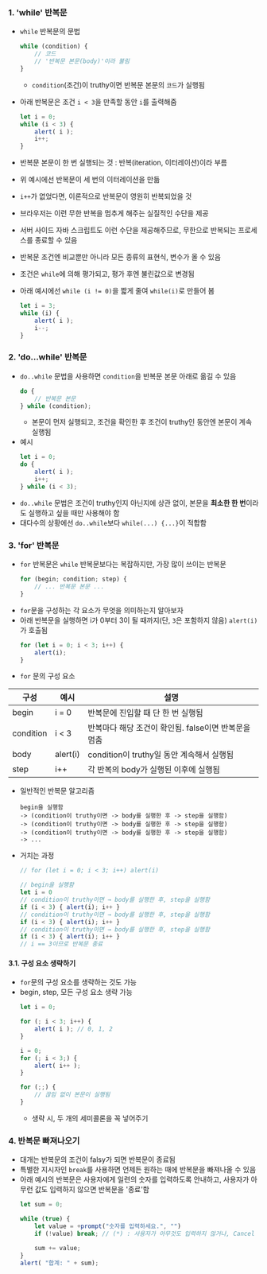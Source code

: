 ### 1. 'while' 반복문
- `while` 반복문의 문법
    ``` javascript
    while (condition) {
        // 코드
        // '반복문 본문(body)'이라 불림
    }
    ```
    - `condition`(조건)이 truthy이면 반복문 본문의 `코드`가 실행됨
- 아래 반복문은 조건 `i < 3`을 만족할 동안 `i`를 출력해줌
    ``` javascript
    let i = 0;
    while (i < 3) {
        alert( i );
        i++;
    }
    ```

- 반복문 본문이 한 번 실행되는 것 : 반복(iteration, 이터레이션)이라 부름
- 위 예시에선 반복문이 세 번의 이터레이션을 만듦
- `i++`가 없었다면, 이론적으로 반복문이 영원히 반복되었을 것
- 브라우저는 이런 무한 반복을 멈추게 해주는 실질적인 수단을 제공
- 서버 사이드 자바 스크립트도 이런 수단을 제공해주므로, 무한으로 반복되는 프로세스를 종료할 수 있음
- 반복문 조건엔 비교뿐만 아니라 모든 종류의 표현식, 변수가 올 수 있음
- 조건은 `while`에 의해 평가되고, 평가 후엔 불린값으로 변경됨
- 아래 예시에선 `while (i != 0)`을 짧게 줄여 `while(i)`로 만들어 봄
    ``` javascript
    let i = 3;
    while (i) {
        alert( i );
        i--;
    }
    ```
### 2. 'do...while' 반복문
- `do..while` 문법을 사용하면 `condition`을 반복문 본문 아래로 옮길 수 있음
    ``` javascript
    do {
        // 반복문 본문
    } while (condition);
    ```
    - 본문이 먼저 실행되고, 조건을 확인한 후 조건이 truthy인 동안엔 본문이 계속 실행됨
- 예시
    ``` javascript
    let i = 0;
    do {
        alert( i );
        i++;
    } while (i < 3);
    ```
- `do..while` 문법은 조건이 truthy인지 아닌지에 상관 없이, 본문을 **최소한 한 번**이라도 실행하고 싶을 때만 사용해야 함
- 대다수의 상황에선 `do..while`보다 `while(...) {...}`이 적합함

### 3. 'for' 반복문
- `for` 반복문은 `while` 반복문보다는 복잡하지만, 가장 많이 쓰이는 반복문
    ``` javascript
    for (begin; condition; step) {
        // ... 반복문 본문 ...
    }
    ```
- `for`문을 구성하는 각 요소가 무엇을 의미하는지 알아보자
- 아래 반복문을 실행하면 i가 0부터 3이 될 때까지(단, `3`은 포함하지 않음) `alert(i)`가 호출됨
    ``` javascript
    for (let i = 0; i < 3; i++) {
        alert(i);
    }
    ```
- `for` 문의 구성 요소

| 구성 | 예시 | 설명 |
| --- | --- | --- |
| begin | i = 0 | 반복문에 진입할 때 단 한 번 실행됨 |
| condition | i < 3 | 반복마다 해당 조건이 확인됨. false이면 반복문을 멈춤 |
| body | alert(i) | condition이 truthy일 동안 계속해서 실행됨 |
| step | i++ | 각 반복의 body가 실행된 이후에 실행됨 |

- 일반적인 반복문 알고리즘
    ```
    begin을 실행함
    -> (condition이 truthy이면 -> body를 실행한 후 -> step을 실행함)
    -> (condition이 truthy이면 -> body를 실행한 후 -> step을 실행함)
    -> (condition이 truthy이면 -> body를 실행한 후 -> step을 실행함)
    -> ...
    ```

- 거치는 과정
    ``` javascript
    // for (let i = 0; i < 3; i++) alert(i)

    // begin을 실행함
    let i = 0
    // condition이 truthy이면 → body를 실행한 후, step을 실행함
    if (i < 3) { alert(i); i++ }
    // condition이 truthy이면 → body를 실행한 후, step을 실행함
    if (i < 3) { alert(i); i++ }
    // condition이 truthy이면 → body를 실행한 후, step을 실행함
    if (i < 3) { alert(i); i++ }
    // i == 3이므로 반복문 종료
    ```

#### 3.1. 구성 요소 생략하기
- `for`문의 구성 요소를 생략하는 것도 가능
- begin, step, 모든 구성 요소 생략 가능
    ``` javascript
    let i = 0;

    for (; i < 3; i++) {
        alert( i ); // 0, 1, 2
    }

    i = 0;
    for (; i < 3;) {
        alert( i++ );
    }

    for (;;) {
        // 끊임 없이 본문이 실행됨
    }
    ```
    - 생략 시, 두 개의 세미콜론을 꼭 넣어주기

### 4. 반복문 빠져나오기
- 대개는 반복문의 조건이 falsy가 되면 반복문이 종료됨
- 특별한 지시자인 `break`를 사용하면 언제든 원하는 때에 반복문을 빠져나올 수 있음
- 아래 예시의 반복문은 사용자에게 일련의 숫자를 입력하도록 안내하고, 사용자가 아무런 값도 입력하지 않으면 반복문을 '종료'함
    ``` javascript
    let sum = 0;

    while (true) {
        let value = +prompt("숫자를 입력하세요.", "")
        if (!value) break; // (*) : 사용자가 아무것도 입력하지 않거나, Cancel 버튼을 눌렀을 때 활성화됨

        sum += value;
    }
    alert( "합계: " + sum);
    ```